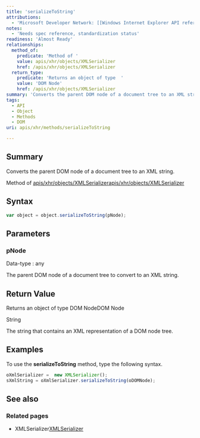 ```yaml
---
title: 'serializeToString'
attributions:
  - 'Microsoft Developer Network: [[Windows Internet Explorer API reference](http://msdn.microsoft.com/en-us/library/ie/hh828809%28v=vs.85%29.aspx) Article]'
notes:
  - 'Needs spec reference, standardization status'
readiness: 'Almost Ready'
relationships:
  method_of:
    predicate: 'Method of '
    value: apis/xhr/objects/XMLSerializer
    href: /apis/xhr/objects/XMLSerializer
  return_type:
    predicate: 'Returns an object of type  '
    value: 'DOM Node'
    href: /apis/xhr/objects/XMLSerializer
summary: 'Converts the parent DOM node of a document tree to an XML string.'
tags:
  - API
  - Object
  - Methods
  - DOM
uri: apis/xhr/methods/serializeToString

---
```

## Summary

Converts the parent DOM node of a document tree to an XML string.

Method of [apis/xhr/objects/XMLSerializer](/apis/xhr/objects/XMLSerializer)[apis/xhr/objects/XMLSerializer](/apis/xhr/objects/XMLSerializer)

## Syntax

``` js
var object = object.serializeToString(pNode);
```

## Parameters

### pNode

 Data-type
:   any

 The parent DOM node of a document tree to convert to an XML string.

## Return Value

Returns an object of type DOM NodeDOM Node

String

The string that contains an XML representation of a DOM node tree.

## Examples

To use the **serializeToString** method, type the following syntax.

``` js
oXmlSerializer =  new XMLSerializer();
sXmlString = oXmlSerializer.serializeToString(oDOMNode);
```

## See also

### Related pages

-   XMLSerializer[XMLSerializer](/apis/xhr/objects/XMLSerializer)
